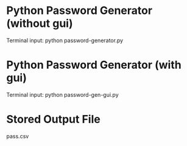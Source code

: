 # Python Password Generator (without gui)

Terminal input: python password-generator.py

# Python Password Generator (with gui)

Terminal input: python password-gen-gui.py

# Stored Output File

pass.csv 


